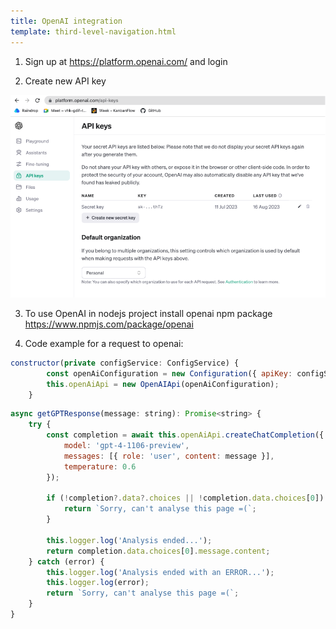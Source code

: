 ```yaml
---
title: OpenAI integration
template: third-level-navigation.html
---
```


1.  Sign up at <https://platform.openai.com/> and login

2.  Create new API key

![screenshot1](/assets/images/openai1.png)

3.  To use OpenAI in nodejs project install openai npm package
    <https://www.npmjs.com/package/openai>

4.  Code example for a request to openai:

```js
constructor(private configService: ConfigService) {
        const openAiConfiguration = new Configuration({ apiKey: configService.get('openAi').penAiApiKey });
        this.openAiApi = new OpenAIApi(openAiConfiguration);
    }
```

```js
async getGPTResponse(message: string): Promise<string> {
	try {
		const completion = await this.openAiApi.createChatCompletion({
			model: 'gpt-4-1106-preview',
			messages: [{ role: 'user', content: message }],
			temperature: 0.6
		});

		if (!completion?.data?.choices || !completion.data.choices[0]) {
			return `Sorry, can't analyse this page =(`;
		}

		this.logger.log('Analysis ended...');
		return completion.data.choices[0].message.content;
	} catch (error) {
		this.logger.log('Analysis ended with an ERROR...');
		this.logger.log(error);
		return `Sorry, can't analyse this page =(`;
	}
}
```
